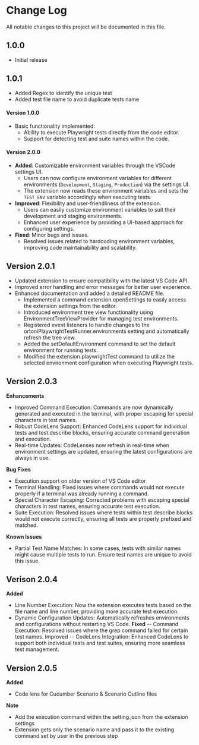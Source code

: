 # Change Log
All notable changes to this project will be documented in this file.

## 1.0.0
- Initial release

## 1.0.1
- Added Regex to identify the unique test
- Added test file name to avoid duplicate tests name

#### Version 1.0.0
- Basic functionality implemented:
  - Ability to execute Playwright tests directly from the code editor.
  - Support for detecting test and suite names within the code.
    
#### Version 2.0.0
- **Added**: Customizable environment variables through the VSCode settings UI.
  - Users can now configure environment variables for different environments (`Development`, `Staging`, `Production`) via the settings UI.
  - The extension now reads these environment variables and sets the `TEST_ENV` variable accordingly when executing tests.
- **Improved**: Flexibility and user-friendliness of the extension.
  - Users can easily customize environment variables to suit their development and staging environments.
  - Enhanced user experience by providing a UI-based approach for configuring settings.
- **Fixed**: Minor bugs and issues.
  - Resolved issues related to hardcoding environment variables, improving code maintainability and scalability.

## Version 2.0.1

- Updated extension to ensure compatibility with the latest VS Code API.
- Improved error handling and error messages for better user experience.
- Enhanced documentation and added a detailed README file.
    - Implemented a command extension.openSettings to easily access the extension settings from the editor.
    - Introduced environment tree view functionality using EnvironmentTreeViewProvider for managing test environments.
    - Registered event listeners to handle changes to the ortoniPlaywrightTestRunner.environments setting and automatically refresh the tree view.
    - Added the setDefaultEnvironment command to set the default environment for running tests.
    - Modified the extension.playwrightTest command to utilize the selected environment configuration when executing Playwright tests.

## Version 2.0.3

**Enhancements**
- Improved Command Execution: Commands are now dynamically generated and executed in the terminal, with proper escaping for special characters in test names.
- Robust CodeLens Support: Enhanced CodeLens support for individual tests and test.describe blocks, ensuring accurate command generation and execution.
- Real-time Updates: CodeLenses now refresh in real-time when environment settings are updated, ensuring the latest configurations are always in use.

**Bug Fixes**
- Execution support on older version of VS Code editor
- Terminal Handling: Fixed issues where commands would not execute properly if a terminal was already running a command.
- Special Character Escaping: Corrected problems with escaping special characters in test names, ensuring accurate test execution.
- Suite Execution: Resolved issues where tests within test.describe blocks would not execute correctly, ensuring all tests are properly prefixed and matched.

**Known Issues**
- Partial Test Name Matches: In some cases, tests with similar names might cause multiple tests to run. Ensure test names are unique to avoid this issue.

## Verison 2.0.4
**Added**
- Line Number Execution: Now the extension executes tests based on the file name and line number,    providing more accurate test execution.
- Dynamic Configuration Updates: Automatically refreshes environments and configurations without restarting VS Code.
**Fixed**
-- Command Execution: Resolved issues where the grep command failed for certain test names.
Improved
-- CodeLens Integration: Enhanced CodeLens to support both individual tests and test suites, ensuring more seamless test management.

## Version 2.0.5
**Added**
- Code lens for Cucumber Scenario & Scenario Outline files

**Note**
- Add the execution command within the setting.json from the extension settings
- Extension gets only the scenario name and pass it to the existing command set by user in the previous step